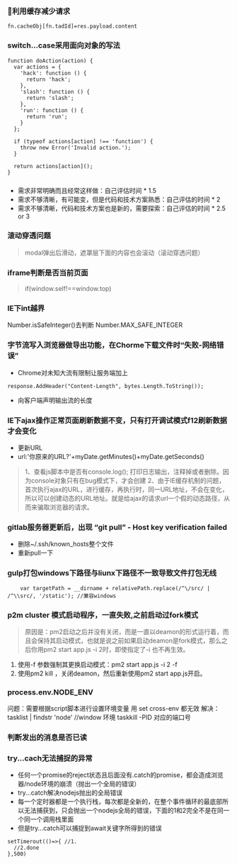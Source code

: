 ### 利用缓存减少请求
```
fn.cacheObj[fn.tadId]=res.payload.content
```
### switch...case采用面向对象的写法

```
function doAction(action) {
  var actions = {
    'hack': function () {
      return 'hack';
    },
    'slash': function () {
      return 'slash';
    },
    'run': function () {
      return 'run';
    }
  };

  if (typeof actions[action] !== 'function') {
    throw new Error('Invalid action.');
  }

  return actions[action]();
}
```


### 
+ 需求非常明确而且经常这样做：自己评估时间 * 1.5
+ 需求不够清晰，有可能变，但是代码和技术方案熟悉：自己评估的时间 * 2
+ 需求不够清晰，代码和技术方案也是新的，需要探索：自己评估的时间 * 2.5 or 3



### 滚动穿透问题
>modal弹出后滑动，遮罩层下面的内容也会滚动（滚动穿透问题）

### iframe判断是否当前页面

> if(window.self!==window.top)


### IE下int越界

Number.isSafeInteger()去判断 
Number.MAX_SAFE_INTEGER

### 字节流写入浏览器做导出功能，在Chorme下载文件时“失败-网络错误”
+ Chrome对未知大流有限制让服务端加上
```
response.AddHeader("Content-Length", bytes.Length.ToString());
```
+ 向客户端声明输出流的长度


### IE下ajax操作正常页面刷新数据不变，只有打开调试模式f12刷新数据才会变化
+ 更新URL
+ url:'你原来的URL?'+myDate.getMinutes()+myDate.getSeconds()
>1、查看js脚本中是否有console.log(); 打印日志输出，注释掉或者删除。因为console对象只有在bug模式下，才会创建
2、由于IE缓存机制的问题，首次执行ajax的URL，进行缓存，再执行时，同一URL地址，不会在变化，所以可以创建动态的URL地址。就是给ajax的请求url一个假的动态路径，从而来骗取浏览器的请求。


### gitlab服务器更新后，出现 “git pull” - Host key verification failed
+ 删除~/.ssh/known_hosts整个文件
+ 重新pull一下


### gulp打包windows下路径与liunx下路径不一致导致文件打包无线
```
    var targetPath = __dirname + relativePath.replace(/^\/src/ | /^\\src/, '/static'); //兼容windows

```
### p2m cluster 模式启动程序，一直失败,之前启动过fork模式
>原因是：pm2启动之后并没有关闭，而是一直以deamon的形式运行着，而且会保持其启动模式，也就是说之前如果启动deamon是fork模式，那么之后你用pm2 start app.js -i 2时，即使指定了-i 也不再生效。
  1. 使用-f 参数强制其更换启动模式：pm2 start app.js -i 2 -f
  2. 使用pm2 kill ，关闭deamon，然后重新使用pm2 start app.js开启。


### process.env.NODE_ENV 
问题：需要根据script脚本进行设置环境变量
用 set cross-env 都无效
解决：tasklist | findstr 'node' //window 环境
taskkill -PID 对应的端口号



### 判断发出的消息是否已读



### try...cach无法捕捉的异常
+ 任何一个promise的reject状态且后面没有.catch的promise，都会造成浏览器/node环境的崩溃（抛出一个全局的错误）
+ try...catch解决nodejs抛出的全局错误
+ 每一个定时器都是一个执行栈，每次都是全新的，在整个事件循环的最底部所以无法捕获到，只会抛出一个nodejs全局的错误，下面的1和2完全不是在同一个同一个调用栈里面
+ 但是try...catch可以捕捉到await关键字所得到的错误

```
setTimerout(()=>{ //1.
  //2.done 
},500)
```